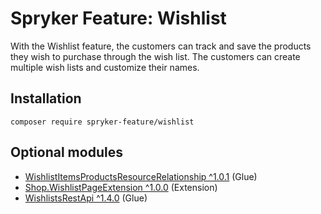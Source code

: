 # Spryker Feature: Wishlist

With the Wishlist feature, the customers can track and save the products they wish to purchase through the wish list. The customers can create multiple wish lists and customize their names.

## Installation

```
composer require spryker-feature/wishlist
```

## Optional modules
- [WishlistItemsProductsResourceRelationship ^1.0.1](https://github.com/spryker/wishlist-items-products-resource-relationship) (Glue)
- [Shop.WishlistPageExtension ^1.0.0](https://github.com/spryker-shop/wishlist-page-extension) (Extension)
- [WishlistsRestApi ^1.4.0](https://github.com/spryker/wishlists-rest-api) (Glue)
